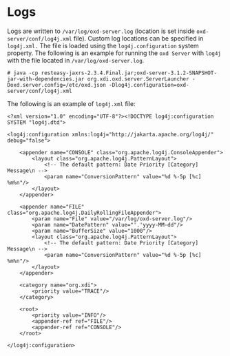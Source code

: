 # Logs

Logs are written to `/var/log/oxd-server.log` (location is set inside `oxd-server/conf/log4j.xml` file). 
Custom log locations can be specified in `log4j.xml.` The file is 
loaded using the `log4j.configuration` system property. The following 
is an example for running the `oxd Server` with `log4j` with the file 
located in `/var/log/oxd-server.log`.

```
# java -cp resteasy-jaxrs-2.3.4.Final.jar;oxd-server-3.1.2-SNAPSHOT-jar-with-dependencies.jar org.xdi.oxd.server.ServerLauncher -Doxd.server.config=/etc/oxd.json -Dlog4j.configuration=oxd-server/conf/log4j.xml
```

The following is an example of `log4j.xml` file:

```
<?xml version="1.0" encoding="UTF-8"?><!DOCTYPE log4j:configuration SYSTEM "log4j.dtd">
 
<log4j:configuration xmlns:log4j="http://jakarta.apache.org/log4j/" debug="false">
 
    <appender name="CONSOLE" class="org.apache.log4j.ConsoleAppender">
        <layout class="org.apache.log4j.PatternLayout">
            <!-- The default pattern: Date Priority [Category] Message\n -->
            <param name="ConversionPattern" value="%d %-5p [%c] %m%n"/>
        </layout>
    </appender>
 
    <appender name="FILE" class="org.apache.log4j.DailyRollingFileAppender">
        <param name="File" value="/var/log/oxd-server.log"/>
        <param name="DatePattern" value="'.'yyyy-MM-dd"/>
        <param name="BufferSize" value="1000"/>
        <layout class="org.apache.log4j.PatternLayout">
            <!-- The default pattern: Date Priority [Category] Message\n -->
            <param name="ConversionPattern" value="%d %-5p [%c] %m%n"/>
        </layout>
    </appender>
 
    <category name="org.xdi">
        <priority value="TRACE"/>
    </category>
 
    <root>
        <priority value="INFO"/>
        <appender-ref ref="FILE"/>
        <appender-ref ref="CONSOLE"/>
    </root>
 
</log4j:configuration>
```
